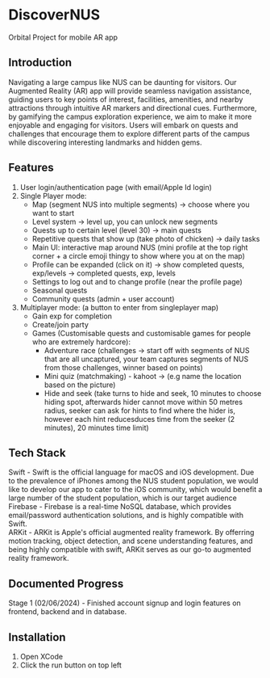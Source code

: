 # DiscoverNUS
Orbital Project for mobile AR app

## Introduction
Navigating a large campus like NUS can be daunting for visitors. Our Augmented Reality (AR) app will provide seamless navigation assistance, guiding users to key points of interest, facilities, amenities, and nearby attractions through intuitive AR markers and directional cues. Furthermore, by gamifying the campus exploration experience, we aim to make it more enjoyable and engaging for visitors. Users will embark on quests and challenges that encourage them to explore different parts of the campus while discovering interesting landmarks and hidden gems.

## Features
<ol>
  <li>User login/authentication page (with email/Apple Id login)</li>
  <li>Single Player mode: 
    <ul>
      <li> Map (segment NUS into multiple segments) -> choose where you want to start </li>
      <li> Level system -> level up, you can unlock new segments </li>
      <li> Quests up to certain level (level 30) -> main quests </li>
      <li> Repetitive quests that show up (take photo of chicken) -> daily tasks </li>
      <li> Main UI: interactive map around NUS (mini profile at the top right corner + a circle emoji thingy to show where you at on the map) </li>
      <li> Profile can be expanded (click on it) -> show completed quests, exp/levels -> completed quests, exp, levels </li>
      <li> Settings to log out and to change profile (near the profile page) </li>
      <li> Seasonal quests </li>
      <li> Community quests (admin + user account) </li>
    </ul>
  </li>
<li> Multiplayer mode: (a button to enter from singleplayer map) 
  <ul>
    <li> Gain exp for completion </li>
    <li> Create/join party </li>
    <li> Games (Customisable quests and customisable games for people who are extremely hardcore): 
      <ul>
        <li> Adventure race (challenges -> start off with segments of NUS that are all uncaptured,  your team captures segments of NUS from those challenges, winner based on points) </li>
        <li> Mini quiz (matchmaking) - kahoot -> (e.g name the location based on the picture) </li>
        <li> Hide and seek (take turns to hide and seek, 10 minutes to choose hiding spot, afterwards hider cannot move within 50 metres radius, seeker can ask for hints to find where the hider is, however each hint reducesduces time from the seeker (2 minutes), 20 minutes time limit) </li>
      </ul>
  </li>
  </ul>
  </li>
</ol>

## Tech Stack
Swift - Swift is the official language for macOS and iOS development. Due to the prevalence of iPhones among the NUS student population, we would like to develop our app to cater to the iOS community, which would benefit a large number of the student population, which is our target audience <br>
Firebase - Firebase is a real-time NoSQL database, which provides email/password authentication solutions, and is highly compatible with Swift. <br>
ARKit - ARKit is Apple's official augmented reality framework. By offerring motion tracking, object detection, and scene understanding features, and being highly compatible with swift, ARKit serves as our go-to augmented reality framework. <br>

## Documented Progress
Stage 1 (02/06/2024) - Finished account signup and login features on frontend, backend and in database.

## Installation
1. Open XCode
2. Click the run button on top left
